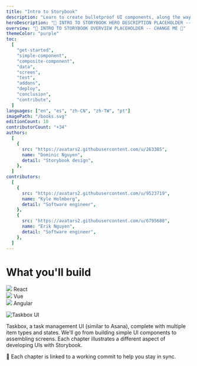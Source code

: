 ```yaml
---
title: "Intro to Storybook"
description: "Learn to create bulletproof UI components, along the way you'll build an app UI from scratch."
heroDescription: "🚫 INTRO TO STORYBOOK HERO DESCRIPTION PLACEHOLDER -- CHANGE ME 🚫"
overview: "🚫 INTRO TO STORYBOOK OVERVIEW PLACEHOLDER -- CHANGE ME 🚫"
themeColor: "purple"
toc:
  [
    "get-started",
    "simple-component",
    "composite-component",
    "data",
    "screen",
    "test",
    "addons",
    "deploy",
    "conclusion",
    "contribute",
  ]
languages: ["en", "es", "zh-CN", "zh-TW", "pt"]
imagePath: "/books.svg"
editionCount: 10
contributorCount: "+34"
authors:
  [
    {
      src: "https://avatars2.githubusercontent.com/u/263385",
      name: "Dominic Nguyen",
      detail: "Storybook design",
    },
  ]
contributors:
  [
    {
      src: "https://avatars2.githubusercontent.com/u/9523719",
      name: "Kyle Holmberg",
      detail: "Software engineer",
    },
    {
      src: "https://avatars2.githubusercontent.com/u/6795688",
      name: "Erik Nguyen",
      detail: "Software engineer",
    },
  ]
---
```


# What you'll build

<div class="badge-box">
  <div class="badge">
    <img src="/logo-react.svg"> React
  </div>

  <div class="badge">
    <img src="/logo-vue.svg"> Vue
  </div>

  <div class="badge">
    <img src="/logo-angular.svg"> Angular
  </div>
</div>

![Taskbox UI](/ss-browserchrome-taskbox-learnstorybook.png)

Taskbox, a task management UI (similar to Asana), complete with multiple item types and states. We'll go from building simple UI components to assembling screens. Each chapter illustrates a different aspect of developing UIs with Storybook.

📖 Each chapter is linked to a working commit to help you stay in sync.
